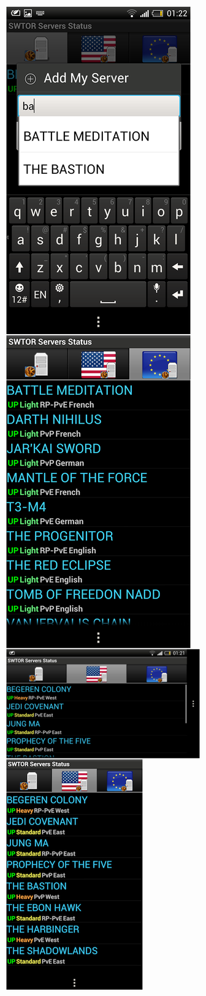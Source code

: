 ![image](screens/addserver.png)
![image](screens/eulist.png)
![image](screens/horiz_uslist.png)
![image](screens/uslist.png)
